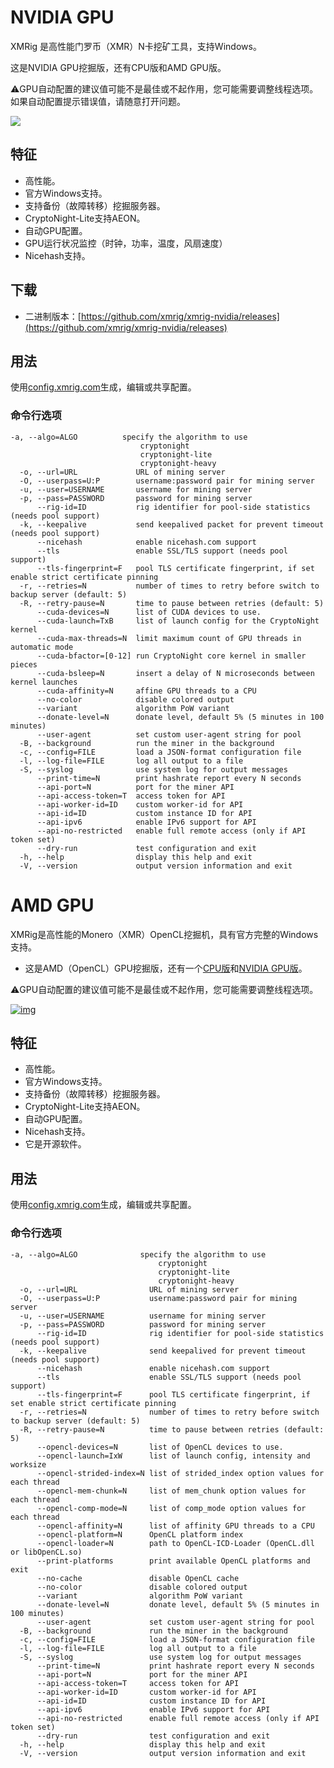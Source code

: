 # NVIDIA GPU

XMRig 是高性能门罗币（XMR）N卡挖矿工具，支持Windows。

这是NVIDIA GPU挖掘版，还有CPU版和AMD GPU版。

⚠️GPU自动配置的建议值可能不是最佳或不起作用，您可能需要调整线程选项。如果自动配置提示错误值，请随意打开问题。

![](https://camo.githubusercontent.com/8daca1246fc9a96d5a0fff0c9ccfa16239986832/68747470733a2f2f692e696d6775722e636f6d2f7752435a33494a2e706e67)



## 特征

- 高性能。
- 官方Windows支持。
- 支持备份（故障转移）挖掘服务器。
- CryptoNight-Lite支持AEON。
- 自动GPU配置。
- GPU运行状况监控（时钟，功率，温度，风扇速度）
- Nicehash支持。

## 下载

- 二进制版本：[https://github.com/xmrig/xmrig-nvidia/releases](https://github.com/xmrig/xmrig-nvidia/releases)



## 用法

使用[config.xmrig.com](https://config.xmrig.com/nvidia)生成，编辑或共享配置。

### 命令行选项

```
-a, --algo=ALGO          specify the algorithm to use
                             cryptonight
                             cryptonight-lite
                             cryptonight-heavy
  -o, --url=URL             URL of mining server
  -O, --userpass=U:P        username:password pair for mining server
  -u, --user=USERNAME       username for mining server
  -p, --pass=PASSWORD       password for mining server
      --rig-id=ID           rig identifier for pool-side statistics (needs pool support)
  -k, --keepalive           send keepalived packet for prevent timeout (needs pool support)
      --nicehash            enable nicehash.com support
      --tls                 enable SSL/TLS support (needs pool support)
      --tls-fingerprint=F   pool TLS certificate fingerprint, if set enable strict certificate pinning
  -r, --retries=N           number of times to retry before switch to backup server (default: 5)
  -R, --retry-pause=N       time to pause between retries (default: 5)
      --cuda-devices=N      list of CUDA devices to use.
      --cuda-launch=TxB     list of launch config for the CryptoNight kernel
      --cuda-max-threads=N  limit maximum count of GPU threads in automatic mode
      --cuda-bfactor=[0-12] run CryptoNight core kernel in smaller pieces
      --cuda-bsleep=N       insert a delay of N microseconds between kernel launches
      --cuda-affinity=N     affine GPU threads to a CPU
      --no-color            disable colored output
      --variant             algorithm PoW variant
      --donate-level=N      donate level, default 5% (5 minutes in 100 minutes)
      --user-agent          set custom user-agent string for pool
  -B, --background          run the miner in the background
  -c, --config=FILE         load a JSON-format configuration file
  -l, --log-file=FILE       log all output to a file
  -S, --syslog              use system log for output messages
      --print-time=N        print hashrate report every N seconds
      --api-port=N          port for the miner API
      --api-access-token=T  access token for API
      --api-worker-id=ID    custom worker-id for API
      --api-id=ID           custom instance ID for API
      --api-ipv6            enable IPv6 support for API
      --api-no-restricted   enable full remote access (only if API token set)
      --dry-run             test configuration and exit
  -h, --help                display this help and exit
  -V, --version             output version information and exit
```



# AMD GPU

XMRig是高性能的Monero（XMR）OpenCL挖掘机，具有官方完整的Windows支持。

- 这是AMD（OpenCL）GPU挖掘版，还有一个[CPU版](https://github.com/xmrig/xmrig)和[NVIDIA GPU版](https://github.com/xmrig/xmrig-nvidia)。

⚠️GPU自动配置的建议值可能不是最佳或不起作用，您可能需要调整线程选项。

[![img](https://camo.githubusercontent.com/9f9a8b36efa7e8bb8252809aca5a70e63ab61a07/68747470733a2f2f786d7269672e636f6d2f6173736574732f696d672f73637265656e73686f74732f786d7269672d616d642d322e382e362e706e67)](https://camo.githubusercontent.com/9f9a8b36efa7e8bb8252809aca5a70e63ab61a07/68747470733a2f2f786d7269672e636f6d2f6173736574732f696d672f73637265656e73686f74732f786d7269672d616d642d322e382e362e706e67)



## 特征

- 高性能。
- 官方Windows支持。
- 支持备份（故障转移）挖掘服务器。
- CryptoNight-Lite支持AEON。
- 自动GPU配置。
- Nicehash支持。
- 它是开源软件。

## 用法

使用[config.xmrig.com](https://config.xmrig.com/amd)生成，编辑或共享配置。

### 命令行选项

```
-a, --algo=ALGO              specify the algorithm to use
                                 cryptonight
                                 cryptonight-lite
                                 cryptonight-heavy
  -o, --url=URL                URL of mining server
  -O, --userpass=U:P           username:password pair for mining server
  -u, --user=USERNAME          username for mining server
  -p, --pass=PASSWORD          password for mining server
      --rig-id=ID              rig identifier for pool-side statistics (needs pool support)
  -k, --keepalive              send keepalived for prevent timeout (needs pool support)
      --nicehash               enable nicehash.com support
      --tls                    enable SSL/TLS support (needs pool support)
      --tls-fingerprint=F      pool TLS certificate fingerprint, if set enable strict certificate pinning
  -r, --retries=N              number of times to retry before switch to backup server (default: 5)
  -R, --retry-pause=N          time to pause between retries (default: 5)
      --opencl-devices=N       list of OpenCL devices to use.
      --opencl-launch=IxW      list of launch config, intensity and worksize
      --opencl-strided-index=N list of strided_index option values for each thread
      --opencl-mem-chunk=N     list of mem_chunk option values for each thread
      --opencl-comp-mode=N     list of comp_mode option values for each thread
      --opencl-affinity=N      list of affinity GPU threads to a CPU
      --opencl-platform=N      OpenCL platform index
      --opencl-loader=N        path to OpenCL-ICD-Loader (OpenCL.dll or libOpenCL.so)
      --print-platforms        print available OpenCL platforms and exit
      --no-cache               disable OpenCL cache
      --no-color               disable colored output
      --variant                algorithm PoW variant
      --donate-level=N         donate level, default 5% (5 minutes in 100 minutes)
      --user-agent             set custom user-agent string for pool
  -B, --background             run the miner in the background
  -c, --config=FILE            load a JSON-format configuration file
  -l, --log-file=FILE          log all output to a file
  -S, --syslog                 use system log for output messages
      --print-time=N           print hashrate report every N seconds
      --api-port=N             port for the miner API
      --api-access-token=T     access token for API
      --api-worker-id=ID       custom worker-id for API
      --api-id=ID              custom instance ID for API
      --api-ipv6               enable IPv6 support for API
      --api-no-restricted      enable full remote access (only if API token set)
      --dry-run                test configuration and exit
  -h, --help                   display this help and exit
  -V, --version                output version information and exit
```